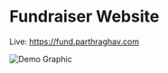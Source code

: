 # Fundraiser Website

Live: https://fund.parthraghav.com

![Demo Graphic](docs/ezgif-7-0a047f1605a6.gif)